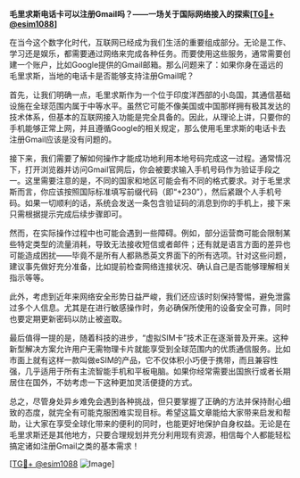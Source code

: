 **毛里求斯电话卡可以注册Gmail吗？——一场关于国际网络接入的探索[[TG💪+ @esim1088](https://t.me/s/esim1088)]**

在当今这个数字化时代，互联网已经成为我们生活的重要组成部分。无论是工作、学习还是娱乐，都需要通过网络来完成各种任务。而要使用这些服务，通常需要创建一个账户，比如Google提供的Gmail邮箱。那么问题来了：如果你身在遥远的毛里求斯，当地的电话卡是否能够支持注册Gmail呢？

首先，让我们明确一点，毛里求斯作为一个位于印度洋西部的小岛国，其通信基础设施在全球范围内属于中等水平。虽然它可能不像美国或中国那样拥有极其发达的技术体系，但基本的互联网接入功能是完全具备的。因此，从理论上讲，只要你的手机能够正常上网，并且遵循Google的相关规定，那么使用毛里求斯的电话卡去注册Gmail应该是没有问题的。

接下来，我们需要了解如何操作才能成功地利用本地号码完成这一过程。通常情况下，打开浏览器并访问Gmail官网后，你会被要求输入手机号码作为验证手段之一。这里需要注意的是，不同的国家和地区可能会有不同的格式要求。对于毛里求斯而言，你应该按照国际标准填写前缀代码（即“+230”），然后紧跟个人手机号码。如果一切顺利的话，系统会发送一条包含验证码的消息到你的手机上，接下来只需根据提示完成后续步骤即可。

然而，在实际操作过程中也可能会遇到一些障碍。例如，部分运营商可能会限制某些特定类型的流量消耗，导致无法接收短信或者邮件；还有就是语言方面的差异也可能造成困扰——毕竟不是所有人都熟悉英文界面下的所有选项。针对这些问题，建议事先做好充分准备，比如提前检查网络连接状况、确认自己是否能够理解相关指示等等。

此外，考虑到近年来网络安全形势日益严峻，我们还应该时刻保持警惕，避免泄露过多个人信息。尤其是在进行敏感操作时，务必确保所使用的设备安全可靠，同时也要定期更新密码以防止被盗取。

最后值得一提的是，随着科技的进步，“虚拟SIM卡”技术正在逐渐普及开来。这种新型解决方案允许用户无需物理卡片就能享受到全球范围内的优质通信服务。比如市面上就有这样一款叫做eSIM的产品，它不仅体积小巧便于携带，而且兼容性强，几乎适用于所有主流智能手机和平板电脑。如果你经常需要出国旅行或者长期居住在国外，不妨考虑一下这种更加灵活便捷的方式。

总之，尽管身处异乡难免会遇到各种挑战，但只要掌握了正确的方法并保持耐心细致的态度，就完全有可能克服困难实现目标。希望这篇文章能给大家带来启发和帮助，让大家在享受全球化带来的便利的同时，也能更好地保护自身权益。无论是在毛里求斯还是其他地方，只要合理规划并充分利用现有资源，相信每个人都能轻松搞定诸如注册Gmail之类的基本需求！

[[TG💪+ @esim1088](https://t.me/s/esim1088) ![Image](https://i.postimg.cc/4NQfJmqS/Snipaste-2025-05-13-00-14-12.png)]
